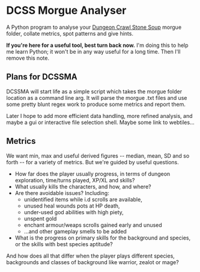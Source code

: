 # DCSS Morgue Analyser
A Python program to analyse your [Dungeon Crawl Stone Soup](https://github.com/crawl/crawl) morgue folder, collate metrics, spot patterns and give hints.

**If you're here for a useful tool, best turn back now.** I'm doing this to help me learn Python; it won't be in any way useful for a long time. Then I'll remove this note.

## Plans for DCSSMA
DCSSMA will start life as a simple script which takes the morgue folder location as a command line arg. It will parse the morgue .txt files and use some pretty blunt regex work to produce some metrics and report them.

Later I hope to add more efficient data handling, more refined analysis, and maybe a gui or interactive file selection shell. Maybe some link to webtiles...

## Metrics
We want min, max and useful derived figures -- median, mean, SD and so forth -- for a variety of metrics. But we're guided by useful questions.

* How far does the player usually progress, in terms of dungeon exploration, time/turns played, XP/XL and skills?
* What usually kills the characters, and how, and where?
* Are there avoidable issues? Including:
  * unidentified items while i.d scrolls are available, 
  * unused heal wounds pots at HP death, 
  * under-used god abilities with high piety, 
  * unspent gold
  * enchant armour/weaps scrolls gained early and unused
  * ...and other gameplay smells to be added
* What is the progress on primary skills for the background and species, or the skills with best species aptitude?

And how does all that differ when the player plays different species, backgrounds and classes of background like warrior, zealot or mage?




